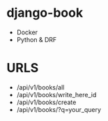 # django-book

- Docker
- Python & DRF

# URLS

- /api/v1/books/all
- /api/v1/books/write_here_id
- /api/v1/books/create
- /api/v1/books/?q=your_query

